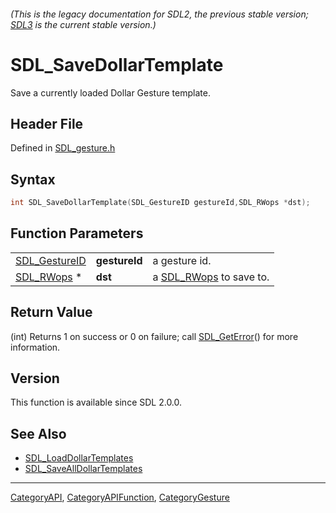 ###### (This is the legacy documentation for SDL2, the previous stable version; [SDL3](https://wiki.libsdl.org/SDL3/) is the current stable version.)
# SDL_SaveDollarTemplate

Save a currently loaded Dollar Gesture template.

## Header File

Defined in [SDL_gesture.h](https://github.com/libsdl-org/SDL/blob/SDL2/include/SDL_gesture.h)

## Syntax

```c
int SDL_SaveDollarTemplate(SDL_GestureID gestureId,SDL_RWops *dst);
```

## Function Parameters

|                                |               |                                      |
| ------------------------------ | ------------- | ------------------------------------ |
| [SDL_GestureID](SDL_GestureID) | **gestureId** | a gesture id.                        |
| [SDL_RWops](SDL_RWops) *       | **dst**       | a [SDL_RWops](SDL_RWops) to save to. |

## Return Value

(int) Returns 1 on success or 0 on failure; call
[SDL_GetError](SDL_GetError)() for more information.

## Version

This function is available since SDL 2.0.0.

## See Also

- [SDL_LoadDollarTemplates](SDL_LoadDollarTemplates)
- [SDL_SaveAllDollarTemplates](SDL_SaveAllDollarTemplates)

----
[CategoryAPI](CategoryAPI), [CategoryAPIFunction](CategoryAPIFunction), [CategoryGesture](CategoryGesture)


